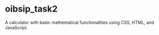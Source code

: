 # oibsip_task2
 A calculator with basic mathematical functionalities using CSS, HTML, and JavaScript. 
